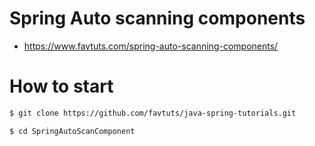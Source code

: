 # Spring Auto scanning components

* https://www.favtuts.com/spring-auto-scanning-components/

# How to start

```bash
$ git clone https://github.com/favtuts/java-spring-tutorials.git

$ cd SpringAutoScanComponent
```